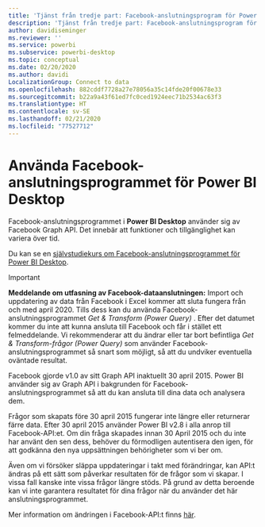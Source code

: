 ```yaml
---
title: 'Tjänst från tredje part: Facebook-anslutningsprogram för Power BI Desktop'
description: 'Tjänst från tredje part: Facebook-anslutningsprogram för Power BI Desktop'
author: davidiseminger
ms.reviewer: ''
ms.service: powerbi
ms.subservice: powerbi-desktop
ms.topic: conceptual
ms.date: 02/20/2020
ms.author: davidi
LocalizationGroup: Connect to data
ms.openlocfilehash: 882cddf7728a27e78056a35c14fde20f00678e33
ms.sourcegitcommit: b22a9a43f61ed7fc0ced1924eec71b2534ac63f3
ms.translationtype: HT
ms.contentlocale: sv-SE
ms.lasthandoff: 02/21/2020
ms.locfileid: "77527712"
---
```

# <a name="use-the-facebook-connector-for-power-bi-desktop"></a>Använda Facebook-anslutningsprogrammet för Power BI Desktop
Facebook-anslutningsprogrammet i **Power BI Desktop** använder sig av Facebook Graph API. Det innebär att funktioner och tillgänglighet kan variera över tid.

Du kan se en [självstudiekurs om Facebook-anslutningsprogrammet för Power BI Desktop](desktop-tutorial-facebook-analytics.md).

> [!IMPORTANT]
> **Meddelande om utfasning av Facebook-dataanslutningen:** Import och uppdatering av data från Facebook i Excel kommer att sluta fungera från och med april 2020. Tills dess kan du använda Facebook-anslutningsprogrammet *Get & Transform (Power Query)* . Efter det datumet kommer du inte att kunna ansluta till Facebook och får i stället ett felmeddelande. Vi rekommenderar att du ändrar eller tar bort befintliga *Get & Transform-frågor (Power Query)* som använder Facebook-anslutningsprogrammet så snart som möjligt, så att du undviker eventuella oväntade resultat.


Facebook gjorde v1.0 av sitt Graph API inaktuellt 30 april 2015. Power BI använder sig av Graph API i bakgrunden för Facebook-anslutningsprogrammet så att du kan ansluta till dina data och analysera dem.

Frågor som skapats före 30 april 2015 fungerar inte längre eller returnerar färre data. Efter 30 april 2015 använder Power BI v2.8 i alla anrop till Facebook-API:et. Om din fråga skapades innan 30 April 2015 och du inte har använt den sen dess, behöver du förmodligen autentisera den igen, för att godkänna den nya uppsättningen behörigheter som vi ber om.

Även om vi försöker släppa uppdateringar i takt med förändringar, kan API:t ändras på ett sätt som påverkar resultaten för de frågor som vi skapar. I vissa fall kanske inte vissa frågor längre stöds. På grund av detta beroende kan vi inte garantera resultatet för dina frågor när du använder det här anslutningsprogrammet.

Mer information om ändringen i Facebook-API:t finns [här](https://developers.facebook.com/docs/apps/changelog#v2_0).

